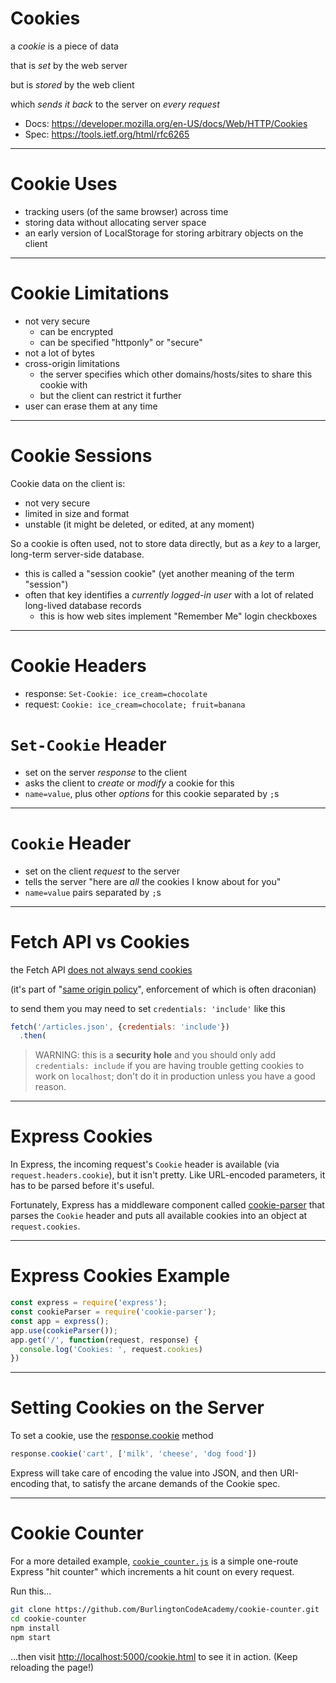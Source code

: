# Cookies

a *cookie* is a piece of data

that is *set* by the web server

but is *stored* by the web client

which *sends it back* to the server on *every request*

* Docs: https://developer.mozilla.org/en-US/docs/Web/HTTP/Cookies
* Spec: https://tools.ietf.org/html/rfc6265

---

# Cookie Uses

* tracking users (of the same browser) across time
* storing data without allocating server space
* an early version of LocalStorage for storing arbitrary objects on the client

---

# Cookie Limitations

* not very secure
  * can be encrypted
  * can be specified "httponly" or "secure"
* not a lot of bytes
* cross-origin limitations
  * the server specifies which other domains/hosts/sites to share this cookie with
  * but the client can restrict it further
* user can erase them at any time

---

# Cookie Sessions

Cookie data on the client is:
* not very secure
* limited in size and format
* unstable (it might be deleted, or edited, at any moment)
    
So a cookie is often used, not to store data directly, but as a *key* to a larger, long-term server-side database.

* this is called a "session cookie" (yet another meaning of the term "session")
* often that key identifies a *currently logged-in user* with a lot of related long-lived database records
  * this is how web sites implement "Remember Me" login checkboxes

---

# Cookie Headers

* response: `Set-Cookie: ice_cream=chocolate`
* request: `Cookie: ice_cream=chocolate; fruit=banana`

# `Set-Cookie` Header

* set on the server *response* to the client
* asks the client to *create* or *modify* a cookie for this
* `name=value`, plus other *options* for this cookie separated by `;`s

---

# `Cookie` Header

* set on the client *request* to the server
* tells the server "here are *all* the cookies I know about for you"
* `name=value` pairs separated by `;`s

---

# Fetch API vs Cookies

the Fetch API [does not always send cookies](https://developer.mozilla.org/en-US/docs/Web/API/Request/credentials)

(it's part of "[same origin policy](https://www.w3.org/Security/wiki/Same_Origin_Policy)", enforcement of which is often draconian)

to send them you may need to set `credentials: 'include'` like this

```js
fetch('/articles.json', {credentials: 'include'})
  .then(
```

> WARNING: this is a **security hole** and you should only add `credentials: include` if you are having trouble getting cookies to work on `localhost`; don't do it in production unless you have a good reason.

---

# Express Cookies

In Express, the incoming request's `Cookie` header is available (via `request.headers.cookie`), but it isn't pretty. Like URL-encoded parameters, it has to be parsed before it's useful.

Fortunately, Express has a middleware component called [cookie-parser](https://www.npmjs.com/package/cookie-parser) that parses the `Cookie` header and puts all available cookies into an object at `request.cookies`.

---

# Express Cookies Example

```javascript
const express = require('express');
const cookieParser = require('cookie-parser');
const app = express();
app.use(cookieParser());
app.get('/', function(request, response) {
  console.log('Cookies: ', request.cookies)
})
```

---

# Setting Cookies on the Server

To set a cookie, use the [response.cookie](https://expressjs.com/en/4x/api.html#res.cookie) method 

```javascript
response.cookie('cart', ['milk', 'cheese', 'dog food'])
```

Express will take care of encoding the value into JSON, and then URI-encoding that, to satisfy the arcane demands of the Cookie spec.

---

# Cookie Counter

For a more detailed example, 
[`cookie_counter.js`](https://github.com/BurlingtonCodeAcademy/cookie-counter
) is a simple one-route Express "hit counter" which increments a hit count 
on every request.

Run this...

```bash
git clone https://github.com/BurlingtonCodeAcademy/cookie-counter.git 
cd cookie-counter
npm install
npm start
```

...then visit <http://localhost:5000/cookie.html> to see it in action. (Keep reloading the page!)
